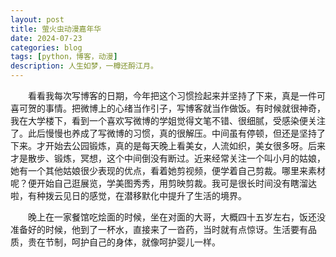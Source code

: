 ```yaml
---
layout: post
title: 萤火虫动漫嘉年华
date: 2024-07-23
categories: blog
tags: [python，博客，动漫]
description: 人生如梦，一樽还酹江月。
---
```


&emsp;&emsp;看看我每次写博客的日期，今年把这个习惯捡起来并坚持了下来，真是一件可喜可贺的事情。把微博上的心绪当作引子，写博客就当作做饭。有时候就很神奇，我在大学楼下，看到一个喜欢写微博的学姐觉得文笔不错、很细腻，受感染便关注了。此后慢慢也养成了写微博的习惯，真的很解压。中间虽有停顿，但还是坚持了下来。才开始去公园锻炼，真的是每天晚上看美女，人流如织，美女很多呀。后来才是散步、锻炼，冥想，这个中间倒没有断过。近来经常关注一个叫小月的姑娘，她有一个其他姑娘很少表现的优点，看着她剪视频，便学着自己剪裁。哪里来素材呢？便开始自己逛展览，学美图秀秀，用剪映剪裁。我可是很长时间没有瞎溜达啦，有种拨云见日的感觉，在潜移默化中提升了生活的境界。

&emsp;&emsp;晚上在一家餐馆吃烩面的时候，坐在对面的大哥，大概四十五岁左右，饭还没准备好的时候，他到了一杯水，直接来了一沓药，当时就有点惊讶。生活要有品质，贵在节制，呵护自己的身体，就像呵护婴儿一样。
